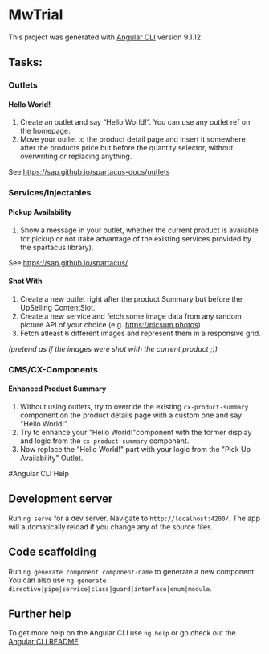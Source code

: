 # MwTrial

This project was generated with [Angular CLI](https://github.com/angular/angular-cli) version 9.1.12.

## Tasks:

### Outlets 
#### Hello World!
1. Create an outlet and say “Hello World!”. You can use any outlet ref on the homepage.
2. Move your outlet to the product detail page and insert it somewhere after the products price but before the quantity selector, without overwriting or replacing anything.

See https://sap.github.io/spartacus-docs/outlets

### Services/Injectables
#### Pickup Availability
1. Show a message in your outlet, whether the current product is available for pickup or not (take advantage of the existing services provided by the spartacus library).

See https://sap.github.io/spartacus/
#### Shot With
1. Create a new outlet right after the product Summary but before the UpSelling ContentSlot.
2. Create a new service and fetch some image data from any random picture API of your choice (e.g.  https://picsum.photos)
3. Fetch atleast 6 different images and represent them in a responsive grid.

*(pretend as if the images were shot with the current product ;))*

### CMS/CX-Components
#### Enhanced Product Summary
1. Without using outlets, try to override the existing `cx-product-summary` component on the product details page with a custom one and say "Hello World!".
2. Try to enhance your "Hello World!"component with the former display and logic from the `cx-product-summary` component.
3. Now replace the "Hello World!" part with your logic from the "Pick Up Availability" Outlet.

#Angular CLI Help

## Development server

Run `ng serve` for a dev server. Navigate to `http://localhost:4200/`. The app will automatically reload if you change any of the source files.

## Code scaffolding

Run `ng generate component component-name` to generate a new component. You can also use `ng generate directive|pipe|service|class|guard|interface|enum|module`.


## Further help

To get more help on the Angular CLI use `ng help` or go check out the [Angular CLI README](https://github.com/angular/angular-cli/blob/master/README.md).

